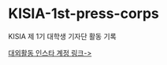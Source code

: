 # KISIA-1st-press-corps
KISIA 제 1기 대학생 기자단 활동 기록

[대외활동 인스타 계정 링크->](https://www.instagram.com/p/CTizZp_FTUf/?utm_medium=copy_link)
